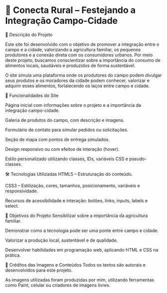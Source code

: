 # 🌱 Conecta Rural – Festejando a Integração Campo-Cidade #
📄 Descrição do Projeto

Este site foi desenvolvido com o objetivo de promover a integração entre o campo e a cidade, valorizando a agricultura familiar, os pequenos produtores e a conexão direta com os consumidores urbanos. Por meio deste projeto, buscamos conscientizar sobre a importância do consumo de alimentos locais, saudáveis e produzidos de forma sustentável.

O site simula uma plataforma onde os produtores do campo podem divulgar seus produtos e os moradores da cidade podem conhecer, valorizar e adquirir esses alimentos, fortalecendo os laços entre campo e cidade.

🚀 Funcionalidades do Site

Página inicial com informações sobre o projeto e a importância da integração campo-cidade.

Galeria de produtos do campo, com descrição e imagens.

Formulário de contato para simular pedidos ou solicitações.

Seção de mapa com pontos de entrega simulados.

Design responsivo ou com efeitos de interação (hover).

Estilo personalizado utilizando classes, IDs, variáveis CSS e pseudo-classes.

🛠️ Tecnologias Utilizadas
HTML5 – Estruturação do conteúdo.

CSS3 – Estilização, cores, tamanhos, posicionamento, variáveis e responsividade.

Recursos de acessibilidade e interação: botões, links, inputs, labels e select.

📍 Objetivos do Projeto
Sensibilizar sobre a importância da agricultura familiar.

Demonstrar como a tecnologia pode ser uma ponte entre campo e cidade.

Valorizar a produção local, sustentável e de qualidade.

Desenvolver habilidades em programação web, aplicando HTML e CSS na prática.

📸 Créditos das Imagens e Conteúdos
Todos os textos são autorais e desenvolvidos para este projeto.

As imagens utilizadas foram produzidas por mim, utilizando ferramentas como Paint, celular ou criadores de imagens livres.
